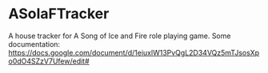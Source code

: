 # ASoIaFTracker
A house tracker for A Song of Ice and Fire role playing game.
Some documentation: https://docs.google.com/document/d/1eiuxlW13PvQgL2D34VQz5mTJsosXpo0dO4SZzV7Ufew/edit#
